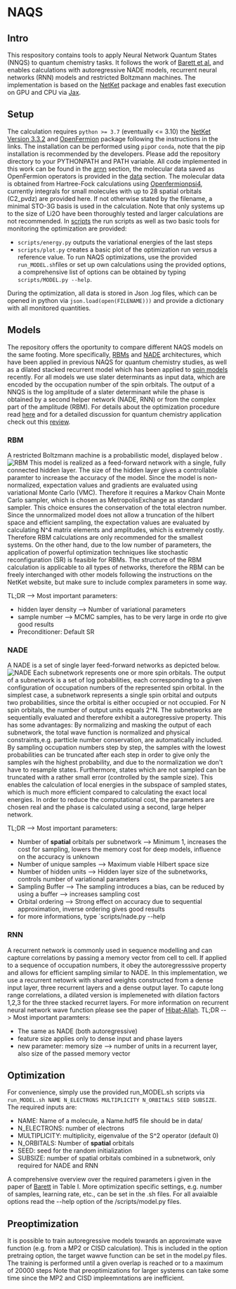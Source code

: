 # NAQS

## Intro

This respository contains tools to apply Neural Network Quantum States (NNQS) to quantum chemistry tasks. It follows the work of [Barett et al.](https://arxiv.org/pdf/2109.12606.pdf) and enables calculations with autoregressive NADE models, recurrent neural networks (RNN) models and restricted Boltzmann machines. The implementation is based on the [NetKet](https://www.netket.org/) package and enables fast execution on GPU and CPU via [Jax](https://jax.readthedocs.io/en/latest/#).

## Setup

The calculation requires `python >= 3.7` (eventually <= 3.10) the [NetKet Version 3.3.2](https://netket.readthedocs.io/en/latest/docs/install.html) and [OpenFermion](https://quantumai.google/openfermion/install) package following the instructions in the links. The installation can be performed using `pip`or `conda`, note that the pip installation is recommended by the developers. Please add the repository directory to your PYTHONPATH and PATH variable. All code implemented in this work can be found in the [arnn](arnn/) section, the molecular data saved as OpenFermion operators is provided in the [data](data/) section. The molecular data is obtained from Hartree-Fock calculations using [Openfermionpsi4](https://github.com/quantumlib/OpenFermion-Psi4), currently integrals for small molecules with up to 28 spatial orbitals (C2_pvdz) are provided here. If not otherwise stated by the filename, a minimal STO-3G basis is used in the calculation. Note that only systems up to the size of Li2O have been thoroughly tested and larger calculations are not recommended. 
In [scripts](scripts/) the run scripts as well as two basic tools for monitoring the optimization are provided:
- `scripts/energy.py` outputs the variational energies of the last steps
- `scripts/plot.py` creates a basic plot of the optimization run versus a reference value. 
To run NAQS optimizations, use the provided `run_MODEL.sh`files or set up own calculations using the provided options, a comprehensive list of options can be obtained by typing `scripts/MODEL.py --help`.

During the optimization, all data is stored in Json .log files, which can be opened in python via `json.load(open(FILENAME)))` and provide a dictionary with all monitored quantities.

## Models 

The repository offers the oportunity to compare different NAQS models on the same footing. More specifically, [RBMs](https://www.nature.com/articles/s41467-020-15724-9.pdf?origin=ppub) and [NADE](https://arxiv.org/pdf/2109.12606.pdf) architectures, which have been applied in previous NAQS for quantum chemistry studies, as well as a dilated stacked recurrent model which has been applied to [spin models](https://journals.aps.org/prresearch/pdf/10.1103/PhysRevResearch.2.023358) recently. 
For all models we use slater determinants as input data, which are encoded by the occupation number of the spin orbitals. The output of a NNQS is the log amplitude of a slater determinant while the phase is obtained by a second helper network (NADE, RNN) or from the complex part of the amplitude (RBM). For details about the optimization procedure read [here](https://www.science.org/doi/abs/10.1126/science.aag2302?cookieSet=1) and for a detailed discussion for quantum chemistry application check out this [review](https://arxiv.org/pdf/2208.12590.pdf).

### RBM
A restricted Boltzmann machine is a probabilistic model, displayed below .
![RBM](/images/rbm.png) 
This model is realized as a feed-forward network with a single, fully connected hidden layer. The size of the hidden layer gives a controllable paramter to increase the accuracy of the model. Since the model is non-normalized, expectation values and gradients are evaluated using variational Monte Carlo (VMC). Therefore it requires a Markov Chain Monte Carlo sampler, which is chosen as MetropolisExchange as standard sampler. This choice ensures the conservation of the total electron number. Since the unnormalized model does not allow a truncation of the hilbert space and efficient sampling, the expectation values are evaluated by calculating N^4 matrix elements and amplitudes, which is extremely costly. Therefore RBM calculations are only recommended for the smallest systems. 
On the other hand, due to the low number of parameters, the application of powerful optimization techniques like stochastic reconfiguration (SR) is feasible for RBMs.
The structure of the RBM calculation is applicable to all types of networks, therefore the RBM can be freely interchanged with other models following the instructions on the NetKet website, but make sure to include complex parameters in some way. 

TL;DR --> Most important parameters:
- hidden layer density --> Number of variational parameters
- sample number --> MCMC samples, has to be very large in orde rto give good results
- Preconditioner: Default SR  

### NADE
A NADE is a set of single layer feed-forward networks as depicted below.
![NADE](images/NADE.png)
Each subnetwork represents one or more spin orbitals. The output of a subnetwork is a set of log pobabilities, each corresponding to a given configuration of occupation numbers of the represented spin orbital. In the simplest case, a subnetwork represents a single spin orbital and outputs two probabilities, since the orbital is either occupied or not occupied. For N spin orbitals, the number of output units equals 2^N. The subnetworks are sequentially evaluated and therefore exhibit a autoregressive property. This has some advantages: By normalizing and masking the output of each subnetwork, the total wave function is normalized and physical constraints,e.g. partticle number conservation, are automatically included. By sampling occupation numbers step by step, the samples with the lowest probabilities can be truncated after each step in order to give only the samples wih the highest probability, and due to the normalization we don't have to resample states. 
Furthermore, states which are not sampled can be truncated with a rather small error (controlled by the sample size). This enables the calculation of local energies in the subspace of sampled states, which is much more efficient compared to calculating the exact local energies. 
In order to reduce the computational cost, the parameters are chosen real and the phase is calculated using a second, large helper network.

TL;DR --> Most important parameters:
- Number of **spatial** orbitals per subnetwork --> Minimum 1, increases the cost for sampling, lowers the memory cost for deep models, influence on the accuracy is unknown
- Number of unique samples --> Maximum viable Hilbert space size
- Number of hidden units --> Hidden layer size of the subnetworks, controls number of variational parameters
- Sampling Buffer --> The sampling introduces a bias, can be reduced by using a buffer --> increases sampling cost
- Orbital ordering --> Strong effect on accuracy due to sequential approximation, inverse ordering gives good results
- for more informations, type `scripts/nade.py --help

### RNN
A recurrent network is commonly used in sequence modelling and can capture correlations by passing a memory vector from cell to cell. If applied to a sequence of occupation numbers, it obey the autoregresssive property and allows for efficient sampling similar to NADE. In this implementation, we use a recurrent netowrk with shared weights constructed from a dense input layer, three recurrent layers and a dense output layer. To capute long range correlations, a dilated version is implemeneted with dilation factors 1,2,3 for the three stacked recurret layers. For more information on recurrent neural network wave function please see the paper of [Hibat-Allah](https://journals.aps.org/prresearch/pdf/10.1103/PhysRevResearch.2.023358). 
TL;DR --> Most important paramters:
- The same as NADE (both autoregressive)
- feature size applies only to dense input and phase layers
- new parameter: memory size --> number of units in a recurrent layer, also size of the passed memory vector

## Optimization

For convenience, simply use the provided run_MODEL.sh scripts via `run_MODEL.sh NAME N_ELECTRONS MULTIPLICITY N_ORBITALS SEED SUBSIZE`. The required inputs are:
- NAME: Name of a molecule, a Name.hdf5 file should be in data/
- N_ELECTRONS: number of electrons
- MULTIPLICITY: multiplicity, eigenvalue of the S^2 operator (default 0)
- N_ORBITALS: Number of **spatial** orbitals
- SEED: seed for the random initialization
- SUBSIZE: number of spatial orbitals combined in a subnetwork, only required for NADE and RNN

A comprehensive overview over the required parameters i given in the paper of [Barett](https://arxiv.org/pdf/2109.12606.pdf) in Table I.
More optimization specific settings, e.g. number of samples, learning rate, etc.,  can be set in the .sh files. For all avaialble options read the --help option of the /scripts/model.py files. 

## Preoptimization
It is possible to train autoregressive models towards an approximate wave function (e.g. from a MP2 or CISD calculation). This is included in the option pretraing option, the target wawve function can be set in the model.py files. The training is performed until a given overlap is reached or to a maximum of 20000 steps Note that preoptimizations for larger systems can take some time since the MP2 and CISD impleemntations are inefficient.



